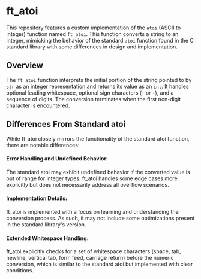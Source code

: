 # ft_atoi

This repository features a custom implementation of the `atoi` (ASCII to integer) function named `ft_atoi`. This function converts a string to an integer, mimicking the behavior of the standard `atoi` function found in the C standard library with some differences in design and implementation.

## Overview

The `ft_atoi` function interprets the initial portion of the string pointed to by `str` as an integer representation and returns its value as an `int`. It handles optional leading whitespace, optional sign characters (`+` or `-`), and a sequence of digits. The conversion terminates when the first non-digit character is encountered.

## Differences From Standard atoi
While ft_atoi closely mirrors the functionality of the standard atoi function, there are notable differences:

#### Error Handling and Undefined Behavior:
The standard atoi may exhibit undefined behavior if the converted value is out of range for integer types. ft_atoi handles some edge cases more explicitly but does not necessarily address all overflow scenarios.
#### Implementation Details:
ft_atoi is implemented with a focus on learning and understanding the conversion process. As such, it may not include some optimizations present in the standard library's version.
#### Extended Whitespace Handling:
ft_atoi explicitly checks for a set of whitespace characters (space, tab, newline, vertical tab, form feed, carriage return) before the numeric conversion, which is similar to the standard atoi but implemented with clear conditions.

